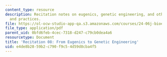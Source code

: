 ```yaml
---
content_type: resource
description: Recitation notes on eugenics, genetic engineering, and other issues policies
  and practices.
file: https://ol-ocw-studio-app-qa.s3.amazonaws.com/courses/24-06j-bioethics-spring-2009/e4de8b2859b2c790f9c54d59d8cba4f5_MIT24_06Js09_rec08.pdf
file_type: application/pdf
parent_uid: 0bfd6feb-4cec-7318-d247-c79cb0dea4a6
resourcetype: Document
title: 'Recitation 08: From Eugenics to Genetic Engineering'
uid: e4de8b28-59b2-c790-f9c5-4d59d8cba4f5
---
```

